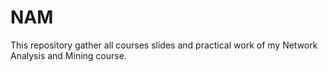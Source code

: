 # NAM
This repository gather all courses slides and practical work of my Network Analysis and Mining course.
